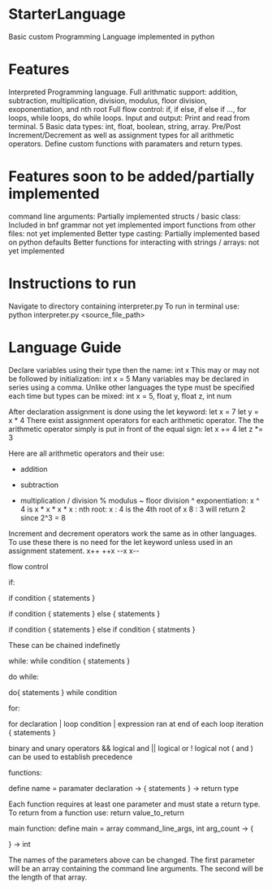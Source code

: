# StarterLanguage
Basic custom Programming Language implemented in python


# Features
Interpreted Programming language.
Full arithmatic support: addition, subtraction, multiplication, division, modulus, floor division, exoponentiation, and nth root
Full flow control: if, if else, if else if ..., for loops, while loops, do while loops.
Input and output: Print and read from terminal.
5 Basic data types: int, float, boolean, string, array.
Pre/Post Increment/Decrement as well as assignment types for all arithmetic operators.
Define custom functions with paramaters and return types.

# Features soon to be added/partially implemented
command line arguments: Partially implemented
structs / basic class: Included in bnf grammar not yet implemented
import functions from other files: not yet implemented
Better type casting: Partially implemented based on python defaults
Better functions for interacting with strings / arrays: not yet implemented


# Instructions to run
Navigate to directory containing interpreter.py
To run in terminal use: python interpreter.py <source_file_path>


# Language Guide

Declare variables using their type then the name: int x
This may or may not be followed by initialization: int x = 5
Many variables may be declared in series using a comma. Unlike other languages the type must be specified each time but types can be mixed: int x = 5, float y, float z, int num

After declaration assignment is done using the let keyword: let x = 7
                                                            let y = x * 4
There exist assignment operators for each arithmetic operator.
The the arithmetic operator simply is put in front of the equal sign: let x += 4
                                                                      let z *= 3

Here are all arithmetic operators and their use:
+   addition
-   subtraction
*   multiplication
/   division
%   modulus
~   floor division
^   exponentiation:    x ^ 4   is x * x * x * x
:   nth root:   x : 4  is the 4th root of x        8 : 3 will return 2  since 2^3 = 8

Increment and decrement operators work the same as in other languages.
To use these there is no need for the let keyword unless used in an assignment statement.
x++
++x
--x
x--

flow control

if:

if condition {
    statements
}

if condition {
    statements
} else {
    statements
}

if condition {
    statements
} else if condition {
    statments
}

These can be chained indefinetly

while:
while condition {
    statements
}

do while:

do{
    statements
} while condition

for:

for declaration | loop condition | expression ran at end of each loop iteration {
    statements
}


binary and unary operators
&&    logical and
||    logical or
!     logical not
( and ) can be used to establish precedence


functions:

define name = paramater declaration -> {
    statements
} -> return type

Each function requires at least one parameter and must state a return type.
To return from a function use: return value_to_return

main function:
define main = array command_line_args, int arg_count -> {

} -> int

The names of the parameters above can be changed.
The first parameter will be an array containing the command line arguments.
The second will be the length of that array.
